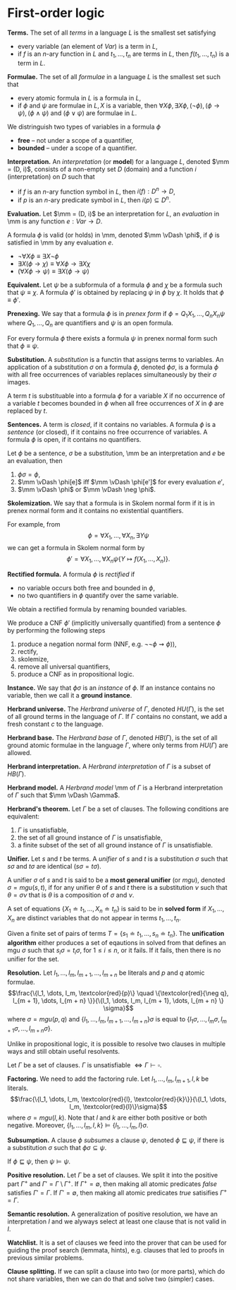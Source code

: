 # First-order logic

**Terms.** The set of all *terms* in a language $L$ is the smallest set satisfying

* every variable (an element of $Var$) is a term in $L$,
* if $f$ is an $n$-ary function in $L$ and $t_1, \dots, t_n$ are terms in $L$, then $f(t_1, \dots, t_n)$ is a term in $L$.

**Formulae.** The set of all *formulae* in a language $L$ is the smallest set such that

* every atomic formula in $L$ is a formula in $L$,
* if $\phi$ and $\psi$ are formulae in $L, X$ is a variable, then $\forall X \phi, \exists X \phi, (\neg \phi), (\phi \to \psi), (\phi \wedge \psi)$ and $(\phi \vee \psi)$ are formulae in $L$.

We distringuish two types of variables in a formula $\phi$

* **free** – not under a scope of a quantifier,
* **bounded** – under a scope of a quantifier.

**Interpretation.** An *interpretation* (or **model**) for a language $L$, denoted $\mm = (D, i)$, consists of a non-empty set $D$ (domain) and a function $i$ (interpretation) on $D$ such that

* if $f$ is an $n$-ary function symbol in $L$, then $i(f): D^n \to D$,
* if $p$ is an $n$-ary predicate symbol in $L$, then $i(p) \subseteq D^n$.

**Evaluation.** Let $\mm = (D, i)$ be an interpretation for $L$, an *evaluation* in \mm is any function $e: Var \to D$.

A formula $\phi$ is valid (or holds) in \mm, denoted $\mm \vDash \phi$, if $\phi$ is satisfied in \mm by any evaluation $e$.

* $\neg \forall X \phi \equiv \exists X \neg \phi$
* $\exists X(\phi \to \chi) \equiv \forall X \phi \to \exists X \chi$
* $(\forall X \phi \to \psi) \equiv \exists X(\phi \to \psi)$

**Equivalent.** Let $\psi$ be a subformula of a formula $\phi$ and $\chi$ be a formula such that $\psi \equiv \chi$. A formula $\phi'$ is obtained by replacing $\psi$ in $\phi$ by $\chi$. It holds that $\phi \equiv \phi'$.

**Prenexing.** We say that a formula $\phi$ is in *prenex form* if $\phi = Q_1 X_1, \dots, Q_n X_n \psi$ where $Q_1, \dots, Q_n$ are quantifiers and $\psi$ is an open formula.

For every formula $\phi$ there exists a formula $\psi$ in prenex normal form such that $\phi \equiv \psi$.

**Substitution.** A *substitution* is a functin that assigns terms to variables. An application of a substitution $\sigma$ on a formula $\phi$, denoted $\phi \sigma$, is a formula $\phi$ with all free occurrences of variables replaces simultaneously by their $\sigma$ images.

A term $t$ is substituable into a formula $\phi$ for a variable $X$ if no occurrence of a variable $t$ becomes bounded in $\phi$ when all free occurrences of $X$ in $\phi$ are replaced by $t$.

**Sentences.** A term is *closed*, if it contains no variables. A formula $\phi$ is a *sentence* (or closed), if it contains no free occurrence of variables. A formula $\phi$ is open, if it contains no quantifiers.

Let $\phi$ be a sentence, $\sigma$ be a substitution, \mm be an interpretation and $e$ be an evaluation, then

1. $\phi \sigma = \phi$,
2. $\mm \vDash \phi[e]$ iff $\mm \vDash \phi[e']$ for every evaluation $e'$,
3. $\mm \vDash \phi$ or $\mm \vDash \neg \phi$.

**Skolemization.** We say that a formula is in Skolem normal form if it is in prenex normal form and it contains no existential quantifiers.

For example, from
$$\phi = \forall X_1, \dots, \forall X_n, \exists Y \psi$$
we can get a formula in Skolem normal form by
$$\phi' = \forall X_1, \dots, \forall X_n \psi \{Y \mapsto f(X_1, \dots, X_n) \}.$$

**Rectified formula.** A formula $\phi$ is *rectified* if

* no variable occurs both free and bounded in $\phi$,
* no two quantifiers in $\phi$ quantify over the same variable.

We obtain a rectified formula by renaming bounded variables.

We produce a CNF $\phi'$ (implicitly universally quantified) from a sentence $\phi$ by performing the following steps

1. produce a negation normal form (NNF, e.g. $\neg \neg \phi \rightsquigarrow \phi$)),
2. rectify,
3. skolemize,
4. remove all universal quantifiers,
5. produce a CNF as in propositional logic.

**Instance.** We say that $\phi \sigma$ is an *instance* of $\phi$. If an instance contains no variable, then we call it a  **ground instance**.

**Herbrand universe.** The *Herbrand universe* of $\Gamma$, denoted $HU(\Gamma)$, is the set of all ground terms in the language of $\Gamma$. If $\Gamma$ contains no constant, we add a fresh constant $c$ to the language.

**Herbrand base.** The *Herbrand base* of $\Gamma$, denoted $HB(\Gamma)$, is the set of all ground atomic formulae in the language $\Gamma$, where only terms from $HU(\Gamma)$ are allowed.

**Herbrand interpretation.** A *Herbrand interpretation* of $\Gamma$ is a subset of $HB(\Gamma)$.

**Herbrand model.** A *Herbrand model* \mm of $\Gamma$ is a Herbrand interpretation of $\Gamma$ such that $\mm \vDash \Gamma$.

**Herbrand's theorem.** Let $\Gamma$ be a set of clauses. The following conditions are equivalent:

1. $\Gamma$ is unsatisfiable,
2. the set of all ground instance of $\Gamma$ is unsatisfiable,
3. a finite subset of the set of all ground instance of $\Gamma$ is unsatisfiable.

**Unifier.** Let $s$ and $t$ be terms. A *unifier* of $s$ and $t$ is a substitution $\sigma$ such that $s \sigma$ and $t \sigma$ are identical ($s\sigma = t \sigma$).

A unifier $\sigma$ of $s$ and $t$ is said to be a **most general unifier** (or $mgu$), denoted $\sigma = mgu(s, t)$, if for any unifier $\theta$ of $s$ and $t$ there is a substitution $\nu$ such that $\theta = \sigma \nu$ that is $\theta$ is a composition of $\sigma$ and $\nu$.

A set of equations $\{ X_1 \doteq t_1, \dots, X_n \doteq t_n \}$ is said to be in **solved form** if $X_1, \dots, X_n$ are distinct variables that  do not appear in terms $t_1, \dots, t_n$.

Given a finite set of pairs of terms $T = \{ s_1 \doteq t_1, \dots, s_n \doteq t_n \}$. The **unification algorithm** either produces a set of eqautions in solved from that defines an mgu $\sigma$ such that $s_i \sigma = t_i \sigma$, for $1 \leq i \leq n$, or it fails. If it fails, then there is no unifier for the set.

**Resolution.** Let $l_1, \dots, l_m, l_{m + 1}, \dots, l_{m + n}$ be literals and $p$ and $q$ atomic formulae.
$$\frac{\{l_1, \dots, l_m, \textcolor{red}{p}\} \quad \{\textcolor{red}{\neg q}, l_{m + 1}, \dots, l_{m + n} \}}{\{l_1, \dots, l_m, l_{m + 1}, \dots, l_{m + n} \} \sigma}$$
where $\sigma = mgu(p, q)$ and $\{l_1, \dots, l_m, l_{m + 1}, \dots, l_{m + n} \} \sigma$ is equal to $\{ l_1 \sigma, \dots, l_m \sigma, l_{m + 1} \sigma, \dots, l_{m + n} \sigma \}$.

Unlike in propositional logic, it is possible to resolve two clauses in multiple ways and still obtain useful resolvents.

Let $\Gamma$ be a set of clauses. $\Gamma$ is unsatisfiable $\Leftrightarrow \Gamma \vdash \square$.

**Factoring.** We need to add the factoring rule. Let $l_1, \dots, l_m, l_{m + 1}, l, k$ be literals.
$$\frac{\{l_1, \dots, l_m, \textcolor{red}{l}, \textcolor{red}{k}\}}{\{l_1, \dots, l_m, \textcolor{red}{l}\}\sigma}$$
where $\sigma = mgu(l, k)$. Note that $l$ and $k$ are either both positive or both negative. Moreover, $\{ l_1, \dots, l_m, l, k\} \vDash \{l_1, \dots, l_m, l\} \sigma$.

**Subsumption.** A clause $\phi$ *subsumes* a clause $\psi$, denoted $\phi \sqsubseteq \psi$, if there is a substitution $\sigma$ such that $\phi \sigma \subseteq \psi$.

If $\phi \sqsubseteq \psi$, then $\psi \vDash \psi$.

**Positive resolution.** Let $\Gamma$ be a set of clauses. We split it into the positive part $\Gamma^+$ and $\Gamma' = \Gamma \setminus \Gamma^+$. If $\Gamma^+ = \emptyset$, then making all atomic predicates *false* satisfies $\Gamma' = \Gamma$. If $\Gamma' = \emptyset$, then making all atomic predicates *true* satisifies $\Gamma^+ = \Gamma$.

**Semantic resolution.** A generalization of positive resolution, we have an interpretation $I$ and we alyways select at least one clause that is not valid in $I$.

**Watchlist.** It is a set of clauses we feed into the prover that can be used for guiding the proof search (lemmata, hints), e.g. clauses that led to proofs in previous similar problems.

**Clause splitting.** If we can split a clause into two (or more parts), which do not share variables, then we can do that and solve two (simpler) cases.
